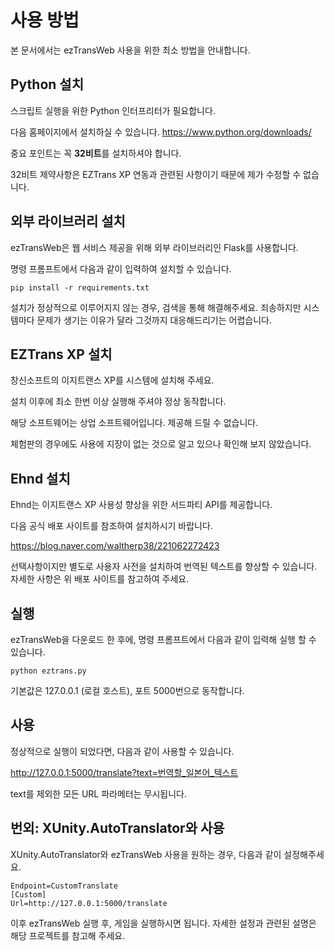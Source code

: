 # 사용 방법
본 문서에서는 ezTransWeb 사용을 위한 최소 방법을 안내합니다.

## Python 설치
스크립트 실행을 위한 Python 인터프리터가 필요합니다.

다음 홈페이지에서 설치하실 수 있습니다.
https://www.python.org/downloads/

중요 포인트는 꼭 **32비트**를 설치하셔야 합니다.

32비트 제약사항은 EZTrans XP 연동과 관련된 사항이기 때문에 제가 수정할 수 없습니다.

## 외부 라이브러리 설치
ezTransWeb은 웹 서비스 제공을 위해 외부 라이브러리인 Flask를 사용합니다.

명령 프롬프트에서 다음과 같이 입력하여 설치할 수 있습니다.

```pip install -r requirements.txt```

설치가 정상적으로 이루어지지 않는 경우, 검색을 통해 해결해주세요. 죄송하지만 시스템마다 문제가 생기는 이유가 달라 그것까지 대응해드리기는 어렵습니다.

## EZTrans XP 설치
창신소프트의 이지트랜스 XP를 시스템에 설치해 주세요.

설치 이후에 최소 한번 이상 실행해 주셔야 정상 동작합니다.

해당 소프트웨어는 상업 소프트웨어입니다. 제공해 드릴 수 없습니다.

체험판의 경우에도 사용에 지장이 없는 것으로 알고 있으나 확인해 보지 않았습니다.

## Ehnd 설치
Ehnd는 이지트랜스 XP 사용성 향상을 위한 서드파티 API를 제공합니다.

다음 공식 배포 사이트를 참조하여 설치하시기 바랍니다.

https://blog.naver.com/waltherp38/221062272423

선택사항이지만 별도로 사용자 사전을 설치하여 번역된 텍스트를 향상할 수 있습니다. 자세한 사항은 위 배포 사이트를 참고하여 주세요.

## 실행
ezTransWeb을 다운로드 한 후에, 명령 프롬프트에서 다음과 같이 입력해 실행 할 수 있습니다.

```python eztrans.py```

기본값은 127.0.0.1 (로컬 호스트), 포트 5000번으로 동작합니다.

## 사용
정상적으로 실행이 되었다면, 다음과 같이 사용할 수 있습니다.

http://127.0.0.1:5000/translate?text=번역할_일본어_텍스트

text를 제외한 모든 URL 파라메터는 무시됩니다.

## 번외: XUnity.AutoTranslator와 사용
XUnity.AutoTranslator와 ezTransWeb 사용을 원하는 경우, 다음과 같이 설정해주세요.

```
Endpoint=CustomTranslate
[Custom]
Url=http://127.0.0.1:5000/translate
```

이후 ezTransWeb 실행 후, 게임을 실행하시면 됩니다. 자세한 설정과 관련된 설명은 해당 프로젝트를 참고해 주세요.
